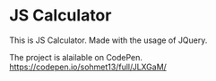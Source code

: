 # JS Calculator
This is JS Calculator. Made with the usage of JQuery.

The project is alailable on CodePen.
https://codepen.io/sohmet13/full/JLXGaM/
